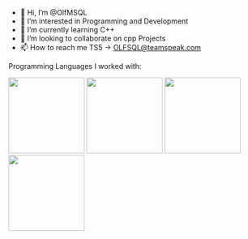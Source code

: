 - 👋 Hi, I’m @OlfMSQL
- 👀 I’m interested in Programming and Development
- 🌱 I’m currently learning C++
- 💞️ I’m looking to collaborate on cpp Projects
- 📫 How to reach me TS5 -> OLFSQL@teamspeak.com

Programming Languages I worked with:

<img src="https://isocpp.org/assets/images/cpp_logo.png" width="150" height="150" /> <img src="https://cdn-icons-png.flaticon.com/512/1532/1532556.png" width="150" height="150" />
<img src="https://cdn-icons-png.flaticon.com/512/919/919826.png" width="150" height="150" />
<img src="https://static-00.iconduck.com/assets.00/c-sharp-c-icon-456x512-9sej0lrz.png" width="150" height="150" />

<!---
OlfMSQL/OlfMSQL is a ✨ special ✨ repository because its `README.md` (this file) appears on your GitHub profile.
You can click the Preview link to take a look at your changes.
--->
